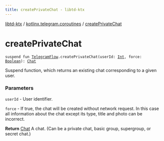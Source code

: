 ```yaml
---
title: createPrivateChat - libtd-ktx
---
```


[libtd-ktx](../index.html) / [kotlinx.telegram.coroutines](index.html) / [createPrivateChat](./create-private-chat.html)

# createPrivateChat

`suspend fun `[`TelegramFlow`](../kotlinx.telegram.core/-telegram-flow/index.html)`.createPrivateChat(userId: `[`Int`](https://kotlinlang.org/api/latest/jvm/stdlib/kotlin/-int/index.html)`, force: `[`Boolean`](https://kotlinlang.org/api/latest/jvm/stdlib/kotlin/-boolean/index.html)`): `[`Chat`](https://tdlibx.github.io/td/docs/org/drinkless/td/libcore/telegram/TdApi.Chat.html)

Suspend function, which returns an existing chat corresponding to a given user.

### Parameters

`userId` - User identifier.

`force` - If true, the chat will be created without network request. In this case all
information about the chat except its type, title and photo can be incorrect.

**Return**
[Chat](https://tdlibx.github.io/td/docs/org/drinkless/td/libcore/telegram/TdApi.Chat.html) A chat. (Can be a private chat, basic group, supergroup, or secret chat.)

